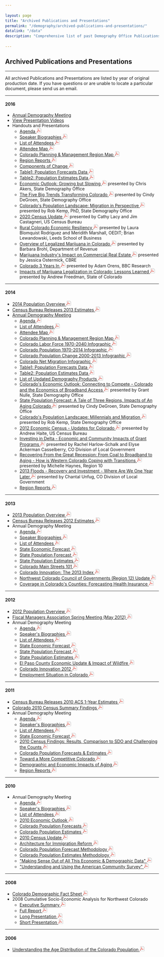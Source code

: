 ```yaml
---

layout: page
title: "Archived Publications and Presentations"
permalink: "/demography/archived-publications-and-presentations/"
datalink: "/data"
description: "Comprehensive list of past Demography Office Publications and Presentations"
    
---
```


## Archived Publications and Presentations

- - -
All archived Publications and Presentations are listed by year of original production date. If you have questions or are unable to locate a particular document, please send us an email.

- - -

#### 2016

- [Annual Demography Meeting](/demography/annual-demography-summit-2016/)
- [View Presentation Videos](https://demography.dola.colorado.gov/demography/annual-demography-summit-2016/)
- Handouts and Presentations
  - [Agenda ![pdf](/images/page_white_acrobat.png 'download pdf file')](https://drive.google.com/uc?export=download&id=0ByjImPUKASTTajBIaDNkZkVaQ1k)
  - [Speaker Biographies ![pdf](/images/page_white_acrobat.png 'download pdf file')](https://drive.google.com/uc?export=download&id=0ByjImPUKASTTX3FXZlEtOHA5aDg)
  - [List of Attendees ![pdf](/images/page_white_acrobat.png 'download pdf file')](https://drive.google.com/uc?export=download&id=0ByjImPUKASTTTzlLWGtMRVJrNms)
  - [Attendee Map ![pdf](/images/page_white_acrobat.png 'download pdf file')](https://drive.google.com/uc?export=download&id=0ByjImPUKASTTSEtuNFlRTzByWkk)
  - [Colorado Planning & Management Region Map ![pdf](/images/page_white_acrobat.png 'download pdf file')](https://drive.google.com/uc?export=download&id=0ByjImPUKASTTU1c3ejVCei1tRTQ)
  - [Region Reports ![pdf](/images/page_white_acrobat.png 'download pdf file')](https://drive.google.com/uc?export=download&id=0ByjImPUKASTTMEhZeXNZNjZacmM)
  - [Components of Change ![pdf](/images/page_white_acrobat.png 'download pdf file')](https://drive.google.com/uc?export=download&id=0ByjImPUKASTTSTZOeU1VcTNCQlk)
  - [Table1: Population Forecasts Data ![pdf](/images/page_white_acrobat.png 'download pdf file')](https://drive.google.com/uc?export=download&id=0ByjImPUKASTTbl9nVFdqSEpzMDg)
  - [Table2: Population Estimates Data ![pdf](/images/page_white_acrobat.png 'download pdf file')](https://drive.google.com/uc?export=download&id=0ByjImPUKASTTSzRZT2tqWHFqNHM)
  - [Economic Outlook: Growing but Slowing ![pdf](/images/page_white_acrobat.png 'download pdf file')](https://drive.google.com/uc?export=download&id=0ByjImPUKASTTSlc3bFpNTzJ0bjg) presented by Chris Akers, State Demography Office
  - [The Five Big Trends Transforming Colorado ![pdf](/images/page_white_acrobat.png 'download pdf file')](https://drive.google.com/uc?export=download&id=0ByjImPUKASTTeEp5cm9XcllGYnc) presented by Cindy DeGroen, State Demography Office
  - [Colorado's Population Landscape: Migration in Perspective ![pdf](/images/page_white_acrobat.png 'download pdf file')](https://drive.google.com/uc?export=download&id=0ByjImPUKASTTNDJtUWlmRkh4WDA) presented by Rob Kemp, PhD, State Demography Office
  - [2020 Census Update ![pdf](/images/page_white_acrobat.png 'download pdf file')](https://drive.google.com/uc?export=download&id=0ByjImPUKASTTWDBXX19hT0ZUSmc) presented by Cathy Lacy and Jim Castagneri, US Census Bureau
  - [Rural Colorado Economic Resiliency ![pdf](/images/page_white_acrobat.png 'download pdf file')](https://drive.google.com/uc?export=download&id=0ByjImPUKASTTY3QyV0VaLVR6STQ) presented by Laura Blomquist Rodriguez and Meridith Marshall, OEDIT; Brian Lewandowski, Leeds School of Business
   - [Overview of Legalized Marijuana in Colorado ![pdf](/images/page_white_acrobat.png 'download pdf file')](https://drive.google.com/uc?export=download&id=0ByjImPUKASTTZ3VqT0hRU05YcFk) presented by Barbara Brohl, Department of Revenue 
    - [Marijuana Industry's Impact on Commercial Real Estate ![pdf](/images/page_white_acrobat.png 'download pdf file')](https://drive.google.com/uc?export=download&id=0ByjImPUKASTTUjBRSVRuc0NaZ28) presented by Jessica Ostermick, CBRE  
    - [Colorado 3 Years In ![pdf](/images/page_white_acrobat.png 'download pdf file')](https://drive.google.com/uc?export=download&id=0ByjImPUKASTTNGMwOGRnVEExV2c) presented by Adam Orens, BBC Research  
   - [Impacts of Marijuana Legalization in Colorado: Lessons Learned ![pdf](/images/page_white_acrobat.png 'download pdf file')](https://drive.google.com/uc?export=download&id=0ByjImPUKASTTbUxtdDhmdUM1VEE) presented by Andrew Freedman, State of Colorado 
  
- - -

#### 2014

 - [2014 Population Overview ![pdf](/images/page_white_acrobat.png 'download pdf file')](https://drive.google.com/uc?export=download&id=0B2oqdPZKJqK7TkpLeWVLLVdyWTg)
 - [Census Bureau Releases 2013 Estimates ![pdf](/images/page_white_acrobat.png 'download pdf file')](https://drive.google.com/uc?export=download&id=0B-vz6H4k4SESWlBnVXYwaVJObUk)
 - [Annual Demography Meeting](/demography/annual-demography-meeting-2014/)
   - [Agenda ![pdf](/images/page_white_acrobat.png 'download pdf file')](https://drive.google.com/uc?export=download&id=0B2oqdPZKJqK7Q1BmQnNma0I1aFk)
   - [List of Attendees ![pdf](/images/page_white_acrobat.png 'download pdf file')](https://drive.google.com/uc?export=download&id=0B2oqdPZKJqK7S05KQWFPQU5ZX2s)
   - [Attendee Map ![pdf](/images/page_white_acrobat.png 'download pdf file')](https://drive.google.com/uc?export=download&id=0B2oqdPZKJqK7eDlzNlBIMEU2NDg)
   - [Colorado Planning & Management Region Map ![pdf](/images/page_white_acrobat.png 'download pdf file')](https://storage.googleapis.com/maps-static/PlanningManagement8x11.pdf)
   - [Colorado Labor Force 1970-2040 Infographic ![pdf](/images/page_white_acrobat.png 'download pdf file')](https://drive.google.com/uc?export=download&id=0B2oqdPZKJqK7WXFSSjViVXdsbkk)
   - [Colorado Population 1970-2014 Infographic ![pdf](/images/page_white_acrobat.png 'download pdf file')](https://drive.google.com/uc?export=download&id=0B2oqdPZKJqK7eFVnQmJmTUc4czA)
   - [Colorado Population Change 2000-2013 Infographic ![pdf](/images/page_white_acrobat.png 'download pdf file')](https://drive.google.com/uc?export=download&id=0B2oqdPZKJqK7T0MzaHgyNG1oYUk)
   - [Colorado Net Migration Infographic ![pdf](/images/page_white_acrobat.png 'download pdf file')](https://drive.google.com/uc?export=download&id=0B2oqdPZKJqK7a0cyXy04eHNPT1k)
   - [Table1: Population Forecasts Data ![pdf](/images/page_white_acrobat.png 'download pdf file')](https://drive.google.com/uc?export=download&id=0B2oqdPZKJqK7RHdxYkNXYUZWdkk)
   - [Table2: Population Estimates Data ![pdf](/images/page_white_acrobat.png 'download pdf file')](https://drive.google.com/uc?export=download&id=0B2oqdPZKJqK7TU1PUlV0dEpPM0U)
   - [List of Updated Demography Products ![pdf](/images/page_white_acrobat.png 'download pdf file')](https://drive.google.com/uc?export=download&id=0B2oqdPZKJqK7dDFDUUxpN2U3ZDg)
   - [Colorado\'s Economic Outlook: Connecting to Compete - Colorado and the Economics of Broadband Access ![pdf](/images/page_white_acrobat.png 'download pdf file')](https://drive.google.com/uc?export=download&id=0B2oqdPZKJqK7TmtQUnZ6WVRTRmM) presented by Grant Nulle, State Demography Office
   - [State Population Forecast: A Tale of Three Regions, Impacts of An Aging Colorado ![pdf](/images/page_white_acrobat.png 'download pdf file')](https://drive.google.com/uc?export=download&id=0B2oqdPZKJqK7cHJnU0VBb2tJVEU) presented by Cindy DeGroen, State Demography Office
   - [Colorado\'s Population Landscape: Millennials and Migration ![pdf](/images/page_white_acrobat.png 'download pdf file')](https://drive.google.com/uc?export=download&id=0B2oqdPZKJqK7UzVzUkwyQURnQ3M) presented by Rob Kemp, State Demography Office
   - [2012 Economic Census - Updates for Colorado ![pdf](/images/page_white_acrobat.png 'download pdf file')](https://drive.google.com/uc?export=download&id=0B2oqdPZKJqK7UHl4eUpjdTU3NEk) presented by Andrew Haite, US Census Bureau
   - [Investing in Delta - Economic and Community Impacts of Grant Programs ![pdf](/images/page_white_acrobat.png 'download pdf file')](https://drive.google.com/uc?export=download&id=0B2oqdPZKJqK7QjdqWDhQXzZwWU0) presented by Rachel Harlow-Schalk and Elyse Ackerman Casselberry, CO Division of Local Government
   - [Recovering From the Great Recession: From Coal to Broadband to Aging - How is Western Colorado Coping with Transitions ![pdf](/images/page_white_acrobat.png 'download pdf file')](https://drive.google.com/uc?export=download&id=0B2oqdPZKJqK7ZTFpU3JHdHlxTlk) presented by Michelle Haynes, Region 10
   - [2013 Floods - Recovery and Investment - Where Are We One Year Later ![pdf](/images/page_white_acrobat.png 'download pdf file')](https://drive.google.com/uc?export=download&id=0B2oqdPZKJqK7ZFVwejNBbUxUajA) presented by Chantal Unfug, CO Division of Local Government
   - [Region Reports ![pdf](/images/page_white_acrobat.png 'download pdf file')](https://drive.google.com/uc?export=download&id=0B2oqdPZKJqK7Y0JsSE95NTRYNTQ)

- - -

#### 2013

- [2013 Population Overview ![pdf](/images/page_white_acrobat.png 'download pdf file')](https://drive.google.com/uc?export=download&id=0B2oqdPZKJqK7N0IxNTNxMWNQUHc)
- [Census Bureau Releases 2012 Estimates ![pdf](/images/page_white_acrobat.png 'download pdf file')](https://drive.google.com/uc?export=download&id=0B2oqdPZKJqK7bE00NFJ6ZDZ1TUE)
- Annual Demography Meeting
  - [Agenda ![pdf](/images/page_white_acrobat.png 'download pdf file')](https://drive.google.com/uc?export=download&id=0B4-eaNwOwFmYb09xWWx3YzVEOFE)
  - [Speaker Biographies ![pdf](/images/page_white_acrobat.png 'download pdf file')](https://drive.google.com/uc?export=download&id=0B2oqdPZKJqK7M29ieE44QmdJRHc)
  - [List of Attendees ![pdf](/images/page_white_acrobat.png 'download pdf file')](https://drive.google.com/uc?export=download&id=0B2oqdPZKJqK7Wkd1ZG9mVW1CS2c)
  - [State Economic Forecast ![pdf](/images/page_white_acrobat.png 'download pdf file')](https://drive.google.com/uc?export=download&id=0B2oqdPZKJqK7SFFKbjVkYl82MjQ)
  - [State Population Forecast ![pdf](/images/page_white_acrobat.png 'download pdf file')](https://drive.google.com/uc?export=download&id=0B4-eaNwOwFmYeWd3MmlrWGlTaWc)
  - [State Population Estimates ![pdf](/images/page_white_acrobat.png 'download pdf file')](https://drive.google.com/uc?export=download&id=0B2oqdPZKJqK7dmVaNEw4RnNDeEE)
  - [Colorado Main Streets 101 ![pdf](/images/page_white_acrobat.png 'download pdf file')](https://drive.google.com/uc?export=download&id=0B2oqdPZKJqK7VG1HU3ZacnNWX3c)
  - [Colorado Innovation: The 2013 Index ![pdf](/images/page_white_acrobat.png 'download pdf file')](https://drive.google.com/uc?export=download&id=0B2oqdPZKJqK7UUJITWtiVm5vRUk)
  - [Northwest Colorado Council of Governments (Region 12) Update ![pdf](/images/page_white_acrobat.png 'download pdf file')](https://drive.google.com/uc?export=download&id=0B2oqdPZKJqK7UnhrcEJYS0hIbG8)
  - [Coverage in Colorado\'s Counties: Forecasting Health Insurance ![pdf](/images/page_white_acrobat.png 'download pdf file')](https://drive.google.com/uc?export=download&id=0B2oqdPZKJqK7TTRxcG1MLXdoYU0)
 
- - -

#### 2012

- [2012 Population Overview ![pdf](/images/page_white_acrobat.png 'download pdf file')](https://drive.google.com/uc?export=download&id=0B2oqdPZKJqK7cFAzbVFmYkNRWmc)
- [Fiscal Managers Association Spring Meeting (May 2012) ![pdf](/images/page_white_acrobat.png 'download pdf file')](https://drive.google.com/uc?export=download&id=0B2oqdPZKJqK7V2VGSUt3cFVFQ2M)
- Annual Demography Meeting
  - [Agenda ![pdf](/images/page_white_acrobat.png 'download pdf file')](https://drive.google.com/uc?export=download&id=0B4-eaNwOwFmYR3hVcEd0M253Yms)
  - [Speaker\'s Biographies ![pdf](/images/page_white_acrobat.png 'download pdf file')](https://drive.google.com/uc?export=download&id=0B4-eaNwOwFmYWWthZGIybWVPcFk)
  - [List of Attendees ![pdf](/images/page_white_acrobat.png 'download pdf file')](https://drive.google.com/uc?export=download&id=0B4-eaNwOwFmYbmg3OENxbjlLVWM)
  - [State Economic Forecast ![pdf](/images/page_white_acrobat.png 'download pdf file')](https://drive.google.com/uc?export=download&id=0B4-eaNwOwFmYelhWRkZ3YkZzbms)
  - [State Population Forecast ![pdf](/images/page_white_acrobat.png 'download pdf file')](https://drive.google.com/uc?export=download&id=0B4-eaNwOwFmYTUpZdG0wcG1hbUU)
  - [State Population Estimates ![pdf](/images/page_white_acrobat.png 'download pdf file')](https://drive.google.com/uc?export=download&id=0B4-eaNwOwFmYMVpIZF9hYVpXRk0)
  - [El Paso County Economic Update & Impact of Wildfire ![pdf](/images/page_white_acrobat.png 'download pdf file')](https://drive.google.com/uc?export=download&id=0B2oqdPZKJqK7dTJXeU5naU5FcGs)
  - [Colorado Innovation 2012 ![pdf](/images/page_white_acrobat.png 'download pdf file')](https://drive.google.com/uc?export=download&id=0B2oqdPZKJqK7d3hFejVINVQyOHc)
  - [Employment Situation in Colorado ![pdf](/images/page_white_acrobat.png 'download pdf file')](https://drive.google.com/uc?export=download&id=0B2oqdPZKJqK7bmp1RUQyVTdSbDg)
 
- - -

#### 2011

- [Census Bureau Releases 2010 ACS 1-Year Estimates ![pdf](/images/page_white_acrobat.png 'download pdf file')](https://drive.google.com/uc?export=download&id=0B2oqdPZKJqK7cC1XY0RoX0dFM3c)
- [Colorado 2010 Census Summary Findings ![pdf](/images/page_white_acrobat.png 'download pdf file')](https://drive.google.com/uc?export=download&id=0B2oqdPZKJqK7aDVNMmNmWDE4dVE)
- Annual Demography Meeting
  - [Agenda ![pdf](/images/page_white_acrobat.png 'download pdf file')](https://drive.google.com/uc?export=download&id=0B4-eaNwOwFmYWU9PLTFNLUlsaFE)
  - [Speaker\'s Biographies ![pdf](/images/page_white_acrobat.png 'download pdf file')](https://drive.google.com/uc?export=download&id=0B4-eaNwOwFmYX09pUkZnSlN2SGc)
  - [List of Attendees ![pdf](/images/page_white_acrobat.png 'download pdf file')](https://drive.google.com/uc?export=download&id=0B4-eaNwOwFmYbjhvMzZjUGRYWGs)
  - [State Economic Forecast ![pdf](/images/page_white_acrobat.png 'download pdf file')](https://drive.google.com/uc?export=download&id=0B4-eaNwOwFmYaVpzYkVmcHc1Ukk)
  - [2010 Census Findings: Results, Comparison to SDO and Challenging the Counts ![pdf](/images/page_white_acrobat.png 'download pdf file')](https://drive.google.com/uc?export=download&id=0B2oqdPZKJqK7emtHaWV4T3hpdW8)
  - [Colorado Population Forecasts & Estimates ![pdf](/images/page_white_acrobat.png 'download pdf file')](https://drive.google.com/uc?export=download&id=0B2oqdPZKJqK7czhBZE9fc3FSNzg)
  - [Toward a More Competitive Colorado ![pdf](/images/page_white_acrobat.png 'download pdf file')](https://drive.google.com/uc?export=download&id=0B2oqdPZKJqK7a0dRbHdlN1pVODQ)
  - [Demographic and Economic Impacts of Aging ![pdf](/images/page_white_acrobat.png 'download pdf file')](https://drive.google.com/uc?export=download&id=0B2oqdPZKJqK7M0JXbWhGY0thbmc)
  - [Region Reports ![pdf](/images/page_white_acrobat.png 'download pdf file')](https://drive.google.com/uc?export=download&id=0B2oqdPZKJqK7NkJxWlJHZDZUeHc)
 
- - -

#### 2010

- Annual Demography Meeting
  - [Agenda ![pdf](/images/page_white_acrobat.png 'download pdf file')](https://drive.google.com/uc?export=download&id=0B4-eaNwOwFmYa3lBQkNDN1dqT2c)
  - [Speaker\'s Biographies ![pdf](/images/page_white_acrobat.png 'download pdf file')](https://drive.google.com/uc?export=download&id=0B4-eaNwOwFmYVWhqOWprSGU0U2M)
  - [List of Attendees ![pdf](/images/page_white_acrobat.png 'download pdf file')](https://drive.google.com/uc?export=download&id=0B4-eaNwOwFmYWDVIakw0UGhCbDg)
  - [2010 Economic Outlook ![pdf](/images/page_white_acrobat.png 'download pdf file')](https://drive.google.com/uc?export=download&id=0B2oqdPZKJqK7aXUzeDZVRVlidnc)
  - [Colorado Population Forecasts ![pdf](/images/page_white_acrobat.png 'download pdf file')](https://drive.google.com/uc?export=download&id=0B2oqdPZKJqK7RndiejRXZHF4ZDA)
  - [Colorado Population Estimates ![pdf](/images/page_white_acrobat.png 'download pdf file')](https://drive.google.com/uc?export=download&id=0B2oqdPZKJqK7b3ZxS09DY2s4WHM)
  - [2010 Census Update ![pdf](/images/page_white_acrobat.png 'download pdf file')](https://drive.google.com/uc?export=download&id=0B2oqdPZKJqK7UlZfV3NDU0I3NHc)
  - [Architecture for Immigration Reform ![pdf](/images/page_white_acrobat.png 'download pdf file')](https://drive.google.com/uc?export=download&id=0B2oqdPZKJqK7ME91RnBacFN6eVU)
  - [Colorado Population Forecast Methodology ![pdf](/images/page_white_acrobat.png 'download pdf file')](https://drive.google.com/uc?export=download&id=0B2oqdPZKJqK7RU92Z1RSVnJERXc)
  - [Colorado Population Estimates Methodology ![pdf](/images/page_white_acrobat.png 'download pdf file')](https://drive.google.com/uc?export=download&id=0B2oqdPZKJqK7cW5HQzBZcUVwTzQ)
  - ["Making Sense Out of All This Economic & Demographic Data" ![pdf](/images/page_white_acrobat.png 'download pdf file')](https://drive.google.com/uc?export=download&id=0B2oqdPZKJqK7TndqYjFzaUZqcDA)
  - ["Understanding and Using the American Community Survey" ![pdf](/images/page_white_acrobat.png 'download pdf file')](https://drive.google.com/uc?export=download&id=0B4-eaNwOwFmYUEsta3pCUTRpNEk)
 
- - -

#### 2008

- [Colorado Demographic Fact Sheet ![pdf](/images/page_white_acrobat.png 'download pdf file')](https://drive.google.com/uc?export=download&id=0B2oqdPZKJqK7eDFoTDFLbnMtTzg)
- 2008 Cumulative Socio-Economic Analysis for Northwest Colorado
  - [Executive Summary ![pdf](/images/page_white_acrobat.png 'download pdf file')](https://drive.google.com/uc?export=download&id=0B2oqdPZKJqK7bjJwcFVhMldJMXc)
  - [Full Report ![pdf](/images/page_white_acrobat.png 'download pdf file')](https://drive.google.com/uc?export=download&id=0B2oqdPZKJqK7YVJ4cldIMENkcWc)
  - [Long Presentation ![pdf](/images/page_white_acrobat.png 'download pdf file')](https://drive.google.com/uc?export=download&id=0B2oqdPZKJqK7X3otYlNxOU5ubXM)
  - [Short Presentation ![pdf](/images/page_white_acrobat.png 'download pdf file')](https://drive.google.com/uc?export=download&id=0B2oqdPZKJqK7b1FwbGtLdGNoZlU)
 
- - -

#### 2006

- [Understanding the Age Distribution of the Colorado Population ![pdf](/images/page_white_acrobat.png 'download pdf file')](https://drive.google.com/uc?export=download&id=0B2oqdPZKJqK7REVkdlp3LTZvSkk)
